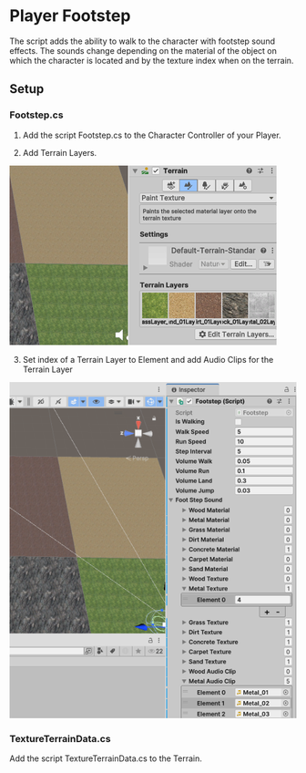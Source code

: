 # Player Footstep

The script adds the ability to walk to the character with footstep sound effects. The sounds change depending on the material of the object on which the character is located and by the texture index when on the terrain.

## Setup

### Footstep.cs

1. Add the script Footstep.cs to the Character Controller of your Player.

2. Add Terrain Layers. 

![Terrain Layers](https://github.com/seregin-pro/PlayerFootstep/blob/main/Screenshots/001.png)

3. Set index of a Terrain Layer to Element and add Audio Clips for the Terrain Layer

![Footstep.cs](https://github.com/seregin-pro/PlayerFootstep/blob/main/Screenshots/002.png)

### TextureTerrainData.cs

Add the script TextureTerrainData.cs to the Terrain.